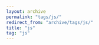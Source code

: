 ```yaml
---
layout: archive
permalink: "tags/js/"
redirect_from: "archive/tags/js/"
title: "js"
tag: "js"
---
```

